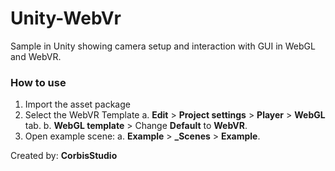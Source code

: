 # Unity-WebVr

Sample in Unity showing camera setup and interaction with GUI in WebGL and WebVR.

### How to use ###
 1. Import the asset package
 2. Select the WebVR Template
	a. **Edit** > **Project settings** > **Player** > **WebGL** tab.
	b. **WebGL template** > Change **Default** to **WebVR**.
 3. Open example scene: 
	a. **Example** > **_Scenes** > **Example**.

Created by: **CorbisStudio**
